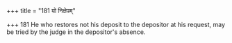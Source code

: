 +++
title = "181 यो निक्षेपम्"

+++
181	He who restores not his deposit to the depositor at his request, may be tried by the judge in the depositor's absence.